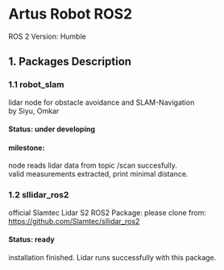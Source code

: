 # Artus Robot ROS2
ROS 2 Version: Humble
## 1. Packages Description
### 1.1 robot_slam
lidar node for obstacle avoidance and SLAM-Navigation  
by Siyu, Omkar
#### Status: under developing
#### milestone: 
node reads lidar data from topic /scan succesfully.  
valid measurements extracted, print minimal distance.  

### 1.2 sllidar_ros2
official Slamtec Lidar S2 ROS2 Package:
please clone from:
https://github.com/Slamtec/sllidar_ros2
#### Status: ready
installation finished. Lidar runs successfully with this package.  

